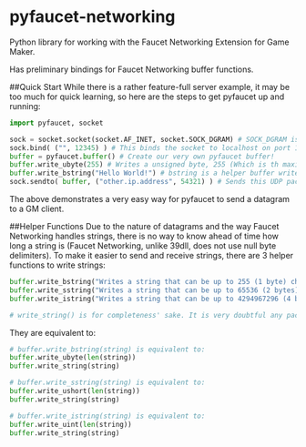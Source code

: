 pyfaucet-networking
===================

Python library for working with the Faucet Networking Extension for Game Maker.

Has preliminary bindings for Faucet Networking buffer functions.

##Quick Start
While there is a rather feature-full server example, it may be too much for quick learning, so here are the steps to get pyfaucet up and running:

```python
import pyfaucet, socket

sock = socket.socket(socket.AF_INET, socket.SOCK_DGRAM) # SOCK_DGRAM is a UDP datagram.
sock.bind( ("", 12345) ) # This binds the socket to localhost on port 12345
buffer = pyfaucet.buffer() # Create our very own pyfaucet buffer!
buffer.write_ubyte(255) # Writes a unsigned byte, 255 (Which is th maximum allowed by ubyte)
buffer.write_bstring("Hello World!") # bstring is a helper buffer write
sock.sendto( buffer, ("other.ip.address", 54321) ) # Sends this UDP packet to the IP specified on port 54321
```

The above demonstrates a very easy way for pyfaucet to send a datagram to a GM client.

##Helper Functions
Due to the nature of datagrams and the way Faucet Networking handles strings, there is no way to know ahead of time how long a string is (Faucet Networking, unlike 39dll, does not use null byte delimiters). To make it easier to send and receive strings, there are 3 helper functions to write strings:

```python
buffer.write_bstring("Writes a string that can be up to 255 (1 byte) characters long")
buffer.write_sstring("Writes a string that can be up to 65536 (2 bytes) characters long")
buffer.write_istring("Writes a string that can be up to 4294967296 (4 bytes) characters long")

# write_string() is for completeness' sake. It is very doubtful any packet can be that large and still be successfully sent
```
They are equivalent to:
```python
# buffer.write_bstring(string) is equivalent to:
buffer.write_ubyte(len(string))
buffer.write_string(string)

# buffer.write_sstring(string) is equivalent to:
buffer.write_ushort(len(string))
buffer.write_string(string)

# buffer.write_istring(string) is equivalent to:
buffer.write_uint(len(string))
buffer.write_string(string)
```